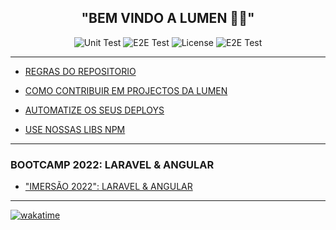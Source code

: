 <h2 align="center">
   "BEM VINDO A LUMEN  👋🎯"
</h2>

<p align="center">
  <img alt="Unit Test" src="https://img.shields.io/static/v1?label=Languages&message=10&color=d92e2e&labelColor=4f4f4f">
  <img alt="E2E Test" src="https://img.shields.io/static/v1?label=LUMEN%20TC&message=V1&color=informational&labelColor=000000">
  <img alt="License" src="https://img.shields.io/badge/license-MIT-brightgreen">
   <img alt="E2E Test" src="https://img.shields.io/static/v1?label=NOVADEV%20GROUP&message=V1&color=8257E5&labelColor=000001">
</p>
 
 ---

- [REGRAS DO REPOSITORIO](https://github.com/Lumen-st/.github/blob/main/profile/D-RULES_REPO.md)

- [COMO CONTRIBUIR EM PROJECTOS DA LUMEN](https://github.com/Lumen-st/.github/blob/main/profile/A-github.md)

- [AUTOMATIZE OS SEUS DEPLOYS ](https://github.com/Lumen-st/.github/blob/main/profile/C-githubactions.md)

- [USE NOSSAS LIBS NPM ](https://github.com/Lumen-st/.github/blob/main/profile/B-library.md)

---
### BOOTCAMP 2022: LARAVEL & ANGULAR

- ["IMERSÃO 2022": LARAVEL & ANGULAR](https://github.com/Lumen-st/.github/blob/main/profile/BootCamp2022.md)

--- 

<!--
  <div>
  <a href="https://github.com/adilsonfuta">
  <img height="180em" src="https://github-readme-stats.vercel.app/api?username=adilsonfuta&show_icons=true&theme=dracula&include_all_commits=true&count_private=true"/>
  <img height="180em" src="https://github-readme-stats.vercel.app/api/top-langs/?username=adilsonfuta&layout=compact&langs_count=16&theme=dracula"/>
</div>
-->






  [![wakatime](https://wakatime.com/badge/user/4401a60f-971f-4471-8224-4a7c69a48959/project/d7b236b2-a81c-451e-ac46-59dac6768f9c.svg)](https://wakatime.com/badge/user/4401a60f-971f-4471-8224-4a7c69a48959/project/d7b236b2-a81c-451e-ac46-59dac6768f9c)

